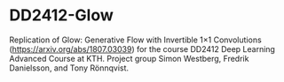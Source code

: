 # DD2412-Glow
Replication of Glow: Generative Flow with Invertible 1×1 Convolutions (https://arxiv.org/abs/1807.03039) for the course DD2412 Deep Learning Advanced Course at KTH. Project group Simon Westberg, Fredrik Danielsson, and Tony Rönnqvist.
